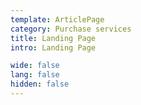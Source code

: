 ```yaml
---
template: ArticlePage
category: Purchase services
title: Landing Page
intro: Landing Page

wide: false
lang: false
hidden: false
---
```

